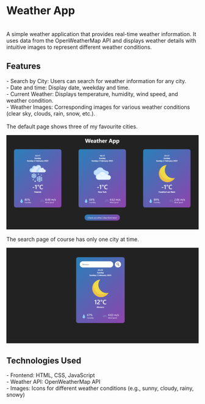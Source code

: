 <h1>Weather App</h1>
<br>
A simple weather application that provides real-time weather information. It uses data from the OpenWeatherMap API and displays weather details with intuitive images to represent different weather conditions.
<br>
<h2>Features</h2>
- Search by City: Users can search for weather information for any city.
<br>
- Date and time: Display date, weekday and time.
<br>
- Current Weather: Displays temperature, humidity, wind speed, and weather condition.
<br>
- Weather Images: Corresponding images for various weather conditions (clear sky, clouds, rain, snow, etc.).
<br>
<br>
The default page shows three of my favourite cities.

![Weather App Demo](./images/defaultpage.png)

The search page of course has only one city at time.

![Weather App Demo](./images/searchpage.png)
<br>
<h2>Technologies Used</h2>
- Frontend: HTML, CSS, JavaScript
<br>
- Weather API: OpenWeatherMap API
<br>
- Images: Icons for different weather conditions (e.g., sunny, cloudy, rainy, snowy)
